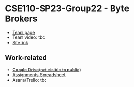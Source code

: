 # CSE110-SP23-Group22 - Byte Brokers
- [Team page](./admin/team.md)
- Team video: tbc
- [Site link](https://cse110-sp23-group22.github.io/cse110-sp23-group22/)

## Work-related
- [Google Drive(not visible to public)](https://drive.google.com/drive/folders/1wCLCT2LugwIOOdDuPt53ShPZddFBGk8G)
- [Assignments Spreadsheet](https://docs.google.com/spreadsheets/d/1riEu-HOqCS-neLaT6KPkcVGxjpgS5ucbwyC59fu4rL8/edit)
- Asana/Trello: tbc
